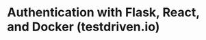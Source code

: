 # Authentication with Flask, React, and Docker (testdriven.io)

<!-- [![pipeline status](https://gitlab.com/henchaves/flask-react-auth/badges/main/pipeline.svg)](https://gitlab.com/henchaves/flask-react-auth/commits/main) -->